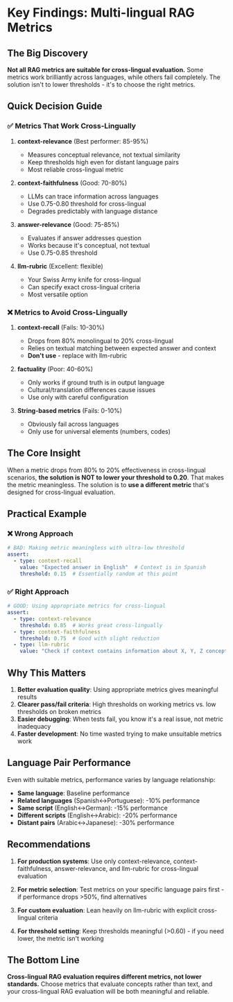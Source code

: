 # Key Findings: Multi-lingual RAG Metrics

## The Big Discovery

**Not all RAG metrics are suitable for cross-lingual evaluation.** Some metrics work brilliantly across languages, while others fail completely. The solution isn't to lower thresholds - it's to choose the right metrics.

## Quick Decision Guide

### ✅ Metrics That Work Cross-Lingually

1. **context-relevance** (Best performer: 85-95%)
   - Measures conceptual relevance, not textual similarity
   - Keep thresholds high even for distant language pairs
   - Most reliable cross-lingual metric

2. **context-faithfulness** (Good: 70-80%)
   - LLMs can trace information across languages
   - Use 0.75-0.80 threshold for cross-lingual
   - Degrades predictably with language distance

3. **answer-relevance** (Good: 75-85%)
   - Evaluates if answer addresses question
   - Works because it's conceptual, not textual
   - Use 0.75-0.85 threshold

4. **llm-rubric** (Excellent: flexible)
   - Your Swiss Army knife for cross-lingual
   - Can specify exact cross-lingual criteria
   - Most versatile option

### ❌ Metrics to Avoid Cross-Lingually

1. **context-recall** (Fails: 10-30%)
   - Drops from 80% monolingual to 20% cross-lingual
   - Relies on textual matching between expected answer and context
   - **Don't use** - replace with llm-rubric

2. **factuality** (Poor: 40-60%)
   - Only works if ground truth is in output language
   - Cultural/translation differences cause issues
   - Use only with careful configuration

3. **String-based metrics** (Fails: 0-10%)
   - Obviously fail across languages
   - Only use for universal elements (numbers, codes)

## The Core Insight

When a metric drops from 80% to 20% effectiveness in cross-lingual scenarios, **the solution is NOT to lower your threshold to 0.20**. That makes the metric meaningless. The solution is to **use a different metric** that's designed for cross-lingual evaluation.

## Practical Example

### ❌ Wrong Approach
```yaml
# BAD: Making metric meaningless with ultra-low threshold
assert:
  - type: context-recall
    value: "Expected answer in English"  # Context is in Spanish
    threshold: 0.15  # Essentially random at this point
```

### ✅ Right Approach
```yaml
# GOOD: Using appropriate metrics for cross-lingual
assert:
  - type: context-relevance
    threshold: 0.85  # Works great cross-lingually
  - type: context-faithfulness
    threshold: 0.75  # Good with slight reduction
  - type: llm-rubric
    value: "Check if context contains information about X, Y, Z concepts"
```

## Why This Matters

1. **Better evaluation quality**: Using appropriate metrics gives meaningful results
2. **Clearer pass/fail criteria**: High thresholds on working metrics vs. low thresholds on broken metrics
3. **Easier debugging**: When tests fail, you know it's a real issue, not metric inadequacy
4. **Faster development**: No time wasted trying to make unsuitable metrics work

## Language Pair Performance

Even with suitable metrics, performance varies by language relationship:

- **Same language**: Baseline performance
- **Related languages** (Spanish↔Portuguese): -10% performance
- **Same script** (English↔German): -15% performance  
- **Different scripts** (English↔Arabic): -20% performance
- **Distant pairs** (Arabic↔Japanese): -30% performance

## Recommendations

1. **For production systems**: Use only context-relevance, context-faithfulness, answer-relevance, and llm-rubric for cross-lingual evaluation

2. **For metric selection**: Test metrics on your specific language pairs first - if performance drops >50%, find alternatives

3. **For custom evaluation**: Lean heavily on llm-rubric with explicit cross-lingual criteria

4. **For threshold setting**: Keep thresholds meaningful (>0.60) - if you need lower, the metric isn't working

## The Bottom Line

**Cross-lingual RAG evaluation requires different metrics, not lower standards.** Choose metrics that evaluate concepts rather than text, and your cross-lingual RAG evaluation will be both meaningful and reliable.
